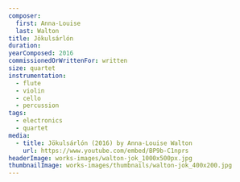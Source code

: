```yaml
---
composer:
  first: Anna-Louise
  last: Walton
title: Jökulsárlón
duration:
yearComposed: 2016
commissionedOrWrittenFor: written
size: quartet
instrumentation:
  - flute
  - violin
  - cello
  - percussion
tags:
  - electronics
  - quartet
media:
  - title: Jökulsárlón (2016) by Anna-Louise Walton
    url: https://www.youtube.com/embed/BP9b-C1nprs
headerImage: works-images/walton-jok_1000x500px.jpg
thumbnailImage: works-images/thumbnails/walton-jok_400x200.jpg
---
```

